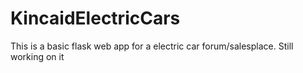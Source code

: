 # KincaidElectricCars
This is a basic flask web app for a electric car forum/salesplace. Still working on it
